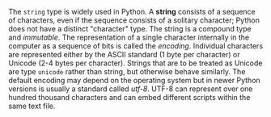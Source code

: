 The `string` type is widely used in Python.  A __string__ consists of a sequence of characters, even if the sequence consists of a solitary character; Python does not have a distinct "character" type.  The string is a compound type and _immutable_.  The representation of a single character internally in the computer as a sequence of bits is called the _encoding_.  Individual characters are represented either by the ASCII standard (1 byte per character) or Unicode (2-4 bytes per character).  Strings that are to be treated as Unicode are type `unicode` rather than string, but otherwise behave similarly.  The default encoding may depend on the operating system but in newer Python versions is usually a standard called _utf-8_.  UTF-8 can represent over one hundred thousand characters and can embed different scripts within the same text file.
